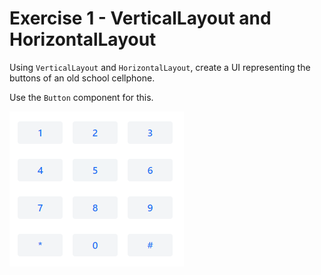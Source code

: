 # Exercise 1 - VerticalLayout and HorizontalLayout
Using `VerticalLayout` and `HorizontalLayout`, create a UI representing the buttons of an old school cellphone.

Use the `Button` component for this.

![screenshot](exercise.png)
